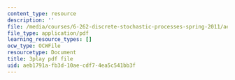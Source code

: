 ```yaml
---
content_type: resource
description: ''
file: /media/courses/6-262-discrete-stochastic-processes-spring-2011/aeb1791afb3d10aecdf74ea5c541bb3f_pY9ol9So2Yw.pdf
file_type: application/pdf
learning_resource_types: []
ocw_type: OCWFile
resourcetype: Document
title: 3play pdf file
uid: aeb1791a-fb3d-10ae-cdf7-4ea5c541bb3f
---
```

